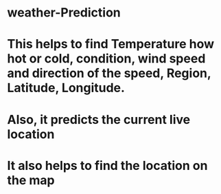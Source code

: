 # weather-Prediction
# This helps to find Temperature how hot or cold, condition, wind speed and direction of the speed, Region, Latitude, Longitude.
# Also, it predicts the current live location
# It also helps to find the location on the map
